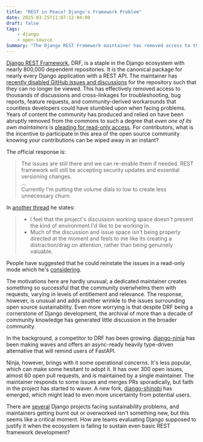 ```yaml
---
title: "REST in Peace? Django's Framework Problem"
date: 2025-03-25T11:07:12-04:00
draft: false
tags:
    - django
    - open-source
Summary: "The Django REST Framework maintainer has removed access to thousands of community discussions, leaving even other maintainers pleading for read-only access. What does this mean for Django's ecosystem sustainability?"
---
```

[Django REST Framework](https://www.django-rest-framework.org/), DRF, is a staple in the Django ecosystem with nearly 800,000 dependent repositories. It is the canonical package for nearly every Django application with a REST API. The maintainer has [recently disabled GitHub issues and discussions](https://github.com/orgs/encode/discussions/11) for the repository such that they can no longer be viewed. This has effectively removed access to thousands of discussions and cross-linkages for troubleshooting, bug reports, feature requests, and community-derived workarounds that countless developers could have stumbled upon when facing problems. Years of content the community has produced and relied on have been abruptly removed from the commons to such a degree that *even one of its own maintainers* is [pleading for read-only access](https://github.com/encode/django-rest-framework/pull/9660#issuecomment-2708169762). For contributors, what is the incentive to participate in this area of the open source community knowing your contributions can be wiped away in an instant?

The official response is:
> The issues are still there and we can re-enable them if needed. REST framework will still be accepting security updates and essential versioning changes.   
> ...   
> Currently I'm putting the volume dials to low to create less unnecessary churn.   

In [another thread](https://github.com/encode/django-rest-framework/pull/9660) he states:
> - I feel that the project's discussion working space doesn't present the kind of environment I'd like to be working in.
> - Much of the discussion and issue space isn't being properly directed at the moment and feels to me like its creating a distraction/drag on attention, rather than being genuinely valuable.

People have suggested that he could reinstate the issues in a read-only mode which he's [considering](https://github.com/encode/django-rest-framework/pull/9660#issuecomment-2702105443). 

The motivations here are hardly unusual; a dedicated maintainer creates something so successful that the community overwhelms them with requests, varying in levels of entitlement and relevance. The response, however, is unusual and adds another wrinkle to the issues surrounding open source sustainability. Even more worrying is that despite DRF being a cornerstone of Django development, the archival of more than a decade of community knowledge has generated little discussion in the broader community.

In the background, a competitor to DRF has been growing. [django-ninja](https://github.com/vitalik/django-ninja) has been making waves and offers an async-ready heavily type-driven alternative that will remind users of FastAPI.

Ninja, however, brings with it some operational concerns. It's less popular, which can make some hesitant to adopt it. It has over 300 open issues, almost 60 open pull requests, and is maintained by a single maintainer. The maintainer responds to some issues and merges PRs sporadically, but faith in the project has started to waver. A new fork, [django-shinobi](https://github.com/pmdevita/django-shinobi/) has emerged, which might lead to even more uncertainty from potential users.

There are [several](https://www.djangoproject.com/weblog/2024/oct/08/why-django-supports-the-open-source-pledge/) Django projects facing sustainability problems, and maintainers getting burnt out or overworked isn't something new, but this seems like a critical moment. How are teams evaluating Django supposed to justify it when the ecosystem is failing to sustain even basic REST framework development?